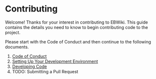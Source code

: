 # Contributing

Welcome! Thanks for your interest in contributing to EBWiki.  This guide contains the details you need to know to begin contributing code to the project.

Please start with the Code of Conduct and then continue to the following documents.

  1. [Code of Conduct](CODE_OF_CONDUCT.md)
  1. [Setting Up Your Development Environment](SETUP_LOCALLY.md)
  1. [Developing Code](DEVELOPMENT.md)
  1. TODO: Submitting a Pull Request
